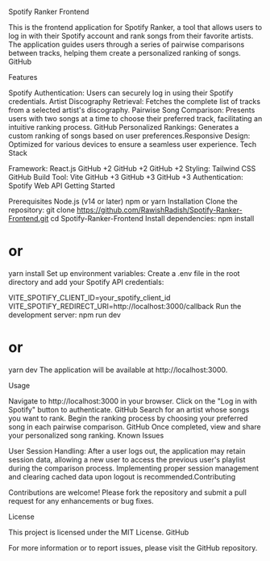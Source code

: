 Spotify Ranker Frontend

This is the frontend application for Spotify Ranker, a tool that allows users to log in with their Spotify account and rank songs from their favorite artists. The application guides users through a series of pairwise comparisons between tracks, helping them create a personalized ranking of songs.​
GitHub

Features

Spotify Authentication: Users can securely log in using their Spotify credentials.​
Artist Discography Retrieval: Fetches the complete list of tracks from a selected artist's discography.​
Pairwise Song Comparison: Presents users with two songs at a time to choose their preferred track, facilitating an intuitive ranking process.​
GitHub
Personalized Rankings: Generates a custom ranking of songs based on user preferences.​
Responsive Design: Optimized for various devices to ensure a seamless user experience.​
Tech Stack

Framework: React.js​
GitHub
+2
GitHub
+2
GitHub
+2
Styling: Tailwind CSS​
GitHub
Build Tool: Vite​
GitHub
+3
GitHub
+3
GitHub
+3
Authentication: Spotify Web API​
Getting Started

Prerequisites
Node.js (v14 or later)​
npm or yarn​
Installation
Clone the repository:
git clone https://github.com/RawishRadish/Spotify-Ranker-Frontend.git
cd Spotify-Ranker-Frontend
Install dependencies:
npm install
# or
yarn install
Set up environment variables:
Create a .env file in the root directory and add your Spotify API credentials:

VITE_SPOTIFY_CLIENT_ID=your_spotify_client_id
VITE_SPOTIFY_REDIRECT_URI=http://localhost:3000/callback
Run the development server:
npm run dev
# or
yarn dev
The application will be available at http://localhost:3000.

Usage

Navigate to http://localhost:3000 in your browser.​
Click on the "Log in with Spotify" button to authenticate.​
GitHub
Search for an artist whose songs you want to rank.​
Begin the ranking process by choosing your preferred song in each pairwise comparison.​
GitHub
Once completed, view and share your personalized song ranking.​
Known Issues

User Session Handling: After a user logs out, the application may retain session data, allowing a new user to access the previous user's playlist during the comparison process. Implementing proper session management and clearing cached data upon logout is recommended.​
Contributing

Contributions are welcome! Please fork the repository and submit a pull request for any enhancements or bug fixes.​

License

This project is licensed under the MIT License.​
GitHub

For more information or to report issues, please visit the GitHub repository.​


